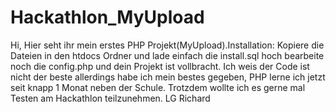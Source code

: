 # Hackathlon_MyUpload
Hi, Hier seht ihr mein erstes PHP Projekt(MyUpload).Installation: Kopiere die Dateien in den htdocs Ordner und lade einfach die install.sql hoch bearbeite noch die config.php und dein Projekt ist vollbracht. Ich weis der Code ist nicht der beste allerdings habe ich mein bestes gegeben, PHP lerne ich jetzt seit knapp 1 Monat neben der Schule. Trotzdem wollte ich es gerne mal Testen am Hackathlon teilzunehmen. LG Richard
